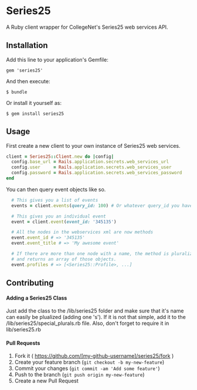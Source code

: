 # Series25

A Ruby client wrapper for CollegeNet's Series25 web services API.

## Installation

Add this line to your application's Gemfile:

    gem 'series25'

And then execute:

    $ bundle

Or install it yourself as:

    $ gem install series25

## Usage

First create a new client to your own instance of Series25 web services.

```ruby
client = Series25::Client.new do |config|
  config.base_url = Rails.application.secrets.web_services_url
  config.user     = Rails.application.secrets.web_services_user
  config.password = Rails.application.secrets.web_services_password
end
```

You can then query event objects like so.

```ruby
  # This gives you a list of events
  events = client.events(query_id: 100) # Or whatever query_id you have set up

  # This gives you an individual event
  event = client.event(event_id: '345135')

  # All the nodes in the webservices xml are now methods
  event.event_id # => '345135'
  event.event_title # => 'My awesome event'

  # If there are more than one node with a name, the method is pluralized
  # and returns an array of those objects.
  event.profiles # => [<Series25::Profile>, ...]
```

## Contributing

#### Adding a Series25 Class

Just add the class to the /lib/series25 folder and make sure that it's name can easily be plualized (adding one 's').  If it is not that simple, add it to the /lib/series25/special_plurals.rb file.  Also, don't forget to require it in lib/series25.rb


#### Pull Requests

1. Fork it ( https://github.com/[my-github-username]/series25/fork )
2. Create your feature branch (`git checkout -b my-new-feature`)
3. Commit your changes (`git commit -am 'Add some feature'`)
4. Push to the branch (`git push origin my-new-feature`)
5. Create a new Pull Request
